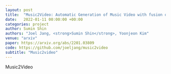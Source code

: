 ```yaml
---
layout: post
title:  "Music2Video: Automatic Generation of Music Video with fusion of audio and text"
date:   2022-01-11 00:00:00 +00:00
categories: project
author: Sumin Shin
authors: "Joel Jang, <strong>Sumin Shin</strong>, Yoonjeon Kim"
venue: "arxiv"
paper: https://arxiv.org/abs/2201.03809
code: https://github.com/joeljang/music2video
subtitle: "Music2video"
---
```

Music2Video